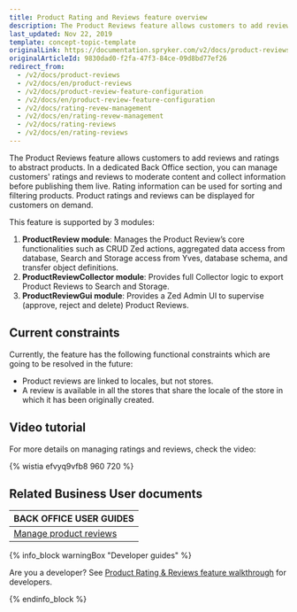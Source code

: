 ```yaml
---
title: Product Rating and Reviews feature overview
description: The Product Reviews feature allows customers to add reviews and ratings to abstract products.
last_updated: Nov 22, 2019
template: concept-topic-template
originalLink: https://documentation.spryker.com/v2/docs/product-reviews
originalArticleId: 9830dad0-f2fa-47f3-84ce-09d8bd77ef26
redirect_from:
  - /v2/docs/product-reviews
  - /v2/docs/en/product-reviews
  - /v2/docs/product-review-feature-configuration
  - /v2/docs/en/product-review-feature-configuration
  - /v2/docs/rating-revew-management
  - /v2/docs/en/rating-revew-management
  - /v2/docs/rating-reviews
  - /v2/docs/en/rating-reviews
---
```


The Product Reviews feature allows customers to add reviews and ratings to abstract products. In a dedicated Back Office section, you can manage customers' ratings and reviews to moderate content and collect information before publishing them live. Rating information can be used for sorting and filtering products. Product ratings and reviews can be displayed for customers on demand.


This feature is supported by 3 modules:

1. **ProductReview module**: Manages the Product Review’s core functionalities such as CRUD Zed actions, aggregated data access from database, Search and Storage access from Yves, database schema, and transfer object definitions.
2. **ProductReviewCollector module**: Provides full Collector logic to export Product Reviews to Search and Storage.
3. **ProductReviewGui module**: Provides a Zed Admin UI to supervise (approve, reject and delete) Product Reviews.

## Current constraints

Currently, the feature has the following functional constraints which are going to be resolved in the future:

* Product reviews are linked to locales, but not stores.
* A review is available in all the stores that share the locale of the store in which it has been originally created.

## Video tutorial

For more details on managing ratings and reviews, check the video:

{% wistia efvyq9vfb8 960 720 %}

## Related Business User documents

|BACK OFFICE USER GUIDES|
|---|
| [Manage product reviews](/docs/scos/user/back-office-user-guides/{{page.version}}/catalog/product-reviews/managing-product-reviews.html) |

{% info_block warningBox "Developer guides" %}

Are you a developer? See [Product Rating & Reviews feature walkthrough](/docs/scos/dev/feature-walkthroughs/{{page.version}}/product-rating-reviews-feature-walkthrough.html) for developers.

{% endinfo_block %}
